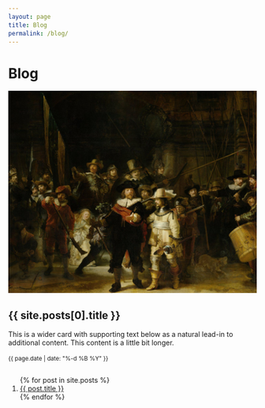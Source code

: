 ```yaml
---
layout: page
title: Blog
permalink: /blog/
---
```


# Blog

<div class="card border">
  <div style="display: flex; align-items: center; flex-wrap: wrap">
    <div class="col-md-3 p-2">
      <img src="/assets/images/rijksmuseum.jpg" class="img-fluid rounded-1" alt="...">
    </div>
    <div class="col-md-9 p-2">
      <div class="card-body">
        <h2 class="card-title">{{ site.posts[0].title }}</h2>
        <p class="card-text">This is a wider card with supporting text below as a natural lead-in to additional content. This content is a little bit longer.</p>
        <p class="card-text"><small class="text-muted">{{ page.date | date: "%-d %B %Y" }}</small></p>
      </div>
    </div>
  </div>
</div>

<ol>
  {% for post in site.posts %}
    <li>
      <a href="{{ post.url }}">{{ post.title }}</a>
    </li>
  {% endfor %}
</ol>

      
<!-- revue -->

<!-- 
  <div id="revue-embed">
    <form action="https://www.getrevue.co/profile/stuartelimu/add_subscriber" method="post" id="revue-form" name="revue-form"  target="_blank">
    <div class="revue-form-group">
      <label for="member_email">Email address</label>
      <input class="revue-form-field" placeholder="Your email address..." type="email" name="member[email]" id="member_email">
    </div>
    <div class="revue-form-group">
      <label for="member_first_name">First name <span class="optional">(Optional)</span></label>
      <input class="revue-form-field" placeholder="First name... (Optional)" type="text" name="member[first_name]" id="member_first_name">
    </div>
    <div class="revue-form-group">
      <label for="member_last_name">Last name <span class="optional">(Optional)</span></label>
      <input class="revue-form-field" placeholder="Last name... (Optional)" type="text" name="member[last_name]" id="member_last_name">
    </div>
    <div class="revue-form-actions">
      <input type="submit" value="Subscribe" name="member[subscribe]" id="member_submit">
    </div>
    <div class="revue-form-footer">By subscribing, you agree with Revue’s <a target="_blank" href="https://www.getrevue.co/terms">Terms of Service</a> and <a target="_blank" href="https://www.getrevue.co/privacy">Privacy Policy</a>.</div>
    </form>
  </div>
-->

      
<!-- convertkit -->
<script async data-uid="3df2bee2cc" src="https://wondrous-speaker-8686.ck.page/3df2bee2cc/index.js"></script>

